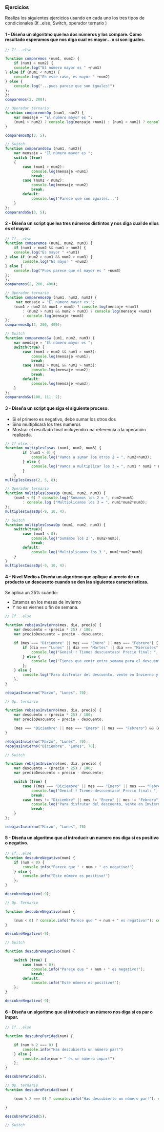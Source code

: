 ### Ejercicios

Realiza los siguientes ejercicios usando en cada uno los tres tipos de condicionales (If...else, Switch, operador ternario )

#### 1 - Diseña un algoritmo que lea dos números y los compare. Como resultado esperamos que nos diga cual es mayor... o si son iguales.

```js
// If...else

function comparemos (num1, num2) {
    if (num1 > num2) {
    console.log("El número mayor es " +num1)
} else if (num1 < num2) {
    console.log("En este caso, es mayor " +num2)
} else {
    console.log("...pues parece que son iguales!")
};
};
comparemos(2, 200);

```

```js
// Operador ternario
function comparemosOp (num1, num2) {
    var mensaje = "El número mayor es ";
    (num1 > num2) ? console.log(mensaje +num1) : (num1 < num2) ? console.log(mensaje +num2) : console.log("Parece que son iguales...")
}

comparemosOp(3, 5);
```

```js
// Switch
function comparandoSw (num1, num2){
    var mensaje = "El número mayor es ";
    switch (true)   
    {
        case (num1 > num2):
            console.log(mensaje +num1)
            break;
        case (num1 < num2):
            console.log(mensaje +num2)
            break;
        default:
            console.log("Parece que son iguales...")
    }
};
comparandoSw(3, 5);
```


#### 2 - Diseña un script que lea tres números distintos y nos diga cual de ellos es el mayor.

```js
// If...else
function comparemos (num1, num2, num3) {
    if (num1 > num2 && num1 > num3) {
    console.log("Es mayor " +num1)
} else if (num2 > num1 && num2 > num3) {
		console.log("Es mayor " +num2)
} else {
    console.log("Pues parece que el mayor es " +num3)
};
};
comparemos(2, 200, 400);
```

```js
// Operador ternario
function comparemosOp (num1, num2, num3) {
     var mensaje = "El número mayor es ";
    (num1 > num2 && num1 > num3) ? console.log(mensaje +num1)
        : (num2 > num1 && num2 > num3) ? console.log(mensaje +num2)
        : console.log(mensaje +num3)
};
comparemosOp(2, 200, 400);
```

```js
// Switch
function comparemosSw (um1, num2, num3) {
    var mensaje = "El número mayor es ";
    switch(true) {
        case (num1 > num2 && num1 > num3):
            console.log(mensaje +num1);
            break;
        case (num2 > num1 && num2 > num3):
            console.log(mensaje +num2);
            break;
        default:
            console.log(mensaje +num3);
	}
};
comparandoSw(100, 111, 2);
```

#### 3 - Diseña un script que siga el siguiente proceso:
- Si el primero es negativo, debe sumar los otros dos
- Sino multiplicará los tres numeros
- Mostrar el resultado final incluyendo una referencia a la operación realizada.


```js
// If else...
function multiplesCosas (num1, num2, num3) {
		if (num1 < 0) {
			console.log("Vamos a sumar los otros 2 = ", num2+num3);
		} else {
			console.log("Vamos a multiplicar los 3 = ", num1 * num2 * num3);
		}
	}
multiplesCosas(2, 5, 8);
```

```js
// Operador ternario
function multiplesCosasOp (num1, num2, num3) {
    (num1 < 0) ? console.log("Sumamos los 2 = ", num2+num3)
        : console.log ("Multiplicamos los 3 = ", num1*num2*num3);
};
multiplesCosasOp(-9, 10, 4);
```

```js
// Switch
function multiplesCosasOp (num1, num2, num3) {
    switch(true){
        case (num1 < 0):
            console.log("Sumamos los 2 ", num2+num3);
            break;
        default:
            console.log("Multiplicamos los 3 ", num1*num2*num3)
    }
}
multiplesCosasOp(-9, 10, 4);
```

#### 4 - Nivel Medio :spades: Diseña un algoritmo que aplique al precio de un producto un descuento cuando se den las siguientes caracteristicas.
Se aplica un 25% cuando:
- Estamos en los meses de invierno
- Y no es viernes o fin de semana.

```js
// If...else

function rebajasInvierno(mes, dia, precio) {
	var descuento = (precio * 25) / 100;
	var precioDescuento = precio - descuento;

	if (mes === "Diciembre" || mes === "Enero" || mes === "Febrero") {
		if (dia === "Lunes" || dia === "Martes" || dia === "Miércoles" || dia === "Jueves") {
			console.log("Genial!! Tienes descuentazo! Precio final: ", precioDescuento);
		} else {
			console.log("Tienes que venir entre semana para el descuento! Precio final:", precio);
		};
	} else {
		console.log("Para disfrutar del descuento, vente en Invierno y entre semana a visitarnos! Precio final:", precio);
	};
}

rebajasInvierno("Marzo", "Lunes", 70);

```


```js
// Op. ternario

function rebajasInvierno(mes, dia, precio) {
	var descuento = (precio * 25) / 100;
	var precioDescuento = precio - descuento;

	(mes === "Diciembre" || mes === "Enero" || mes === "Febrero") && (dia === "Lunes" || dia === "Martes" || dia === "Miércoles" || dia === "Jueves") ? console.log("Genial!! Tienes descuentazo! Precio final: ", precioDescuento): console.log("Para disfrutar del descuento, vente en Invierno y entre semana a visitarnos! Precio final:", precio)
}

rebajasInvierno("Marzo", "Lunes", 70);
rebajasInvierno("Diciembre", "Lunes", 70);

```

```js
// Switch

function rebajasInvierno(mes, dia, precio) {
	var descuento = (precio * 25) / 100;
	var precioDescuento = precio - descuento;

	switch (true) {
		case ((mes === "Diciembre" || mes === "Enero" || mes === "Febrero") && (dia === "Lunes" || dia === "Martes" || dia === "Miércoles" || dia === "Jueves")):
			console.log("Genial!! Tienes descuentazo! Precio final: ", precioDescuento);
			break;
		case (mes != "Diciembre" || mes != "Enero" || mes != "Febrero"):
			console.log("Para disfrutar del descuento, vente en Invierno y entre semana a visitarnos! Precio final:", precio);
			break;
	}
};

rebajasInvierno("Marzo", "Lunes", 70)

```

#### 5 - Diseña un algoritmo que al introducir un numero nos diga si es positivo o negativo.
```js
// If...else
function descubreNegativo(num) {
	if (num < 0) {
		console.info("Parece que " + num + " es negativo!")
	} else {
		console.info("Este número es positivo!")
	};
}

descubreNegativo(-9);

```

```js
// Op. Ternario

function descubreNegativo(num) {

	(num < 0) ? console.info("Parece que " + num + " es negativo!"): console.info("Este número es positivo!");
}

descubreNegativo(-9);

```

```js
// Switch

function descubreNegativo(num) {

	switch (true) {
		case (num < 0):
			console.info("Parece que " + num + " es negativo!");
			break;
		default:
			console.info("Este número es positivo!");
	};
}

descubreNegativo(-9);

```

#### 6 - Diseña un algoritmo que al introducir un número nos diga si es par o impar.

```js
// If...else

function descubreParidad(num) {

	if (num % 2 === 0) {
		console.info("Has descubierto un número par!")
	} else {
		console.info(num + " es un número impar!")
	};
}

descubreParidad(5);

```

```js
// Op. ternario
function descubreParidad(num) {

	(num % 2 === 0) ? console.info("Has descubierto un número par!"): console.info(num + " es un número impar!");

}

descubreParidad(5);
```

```js
// Switch

```























